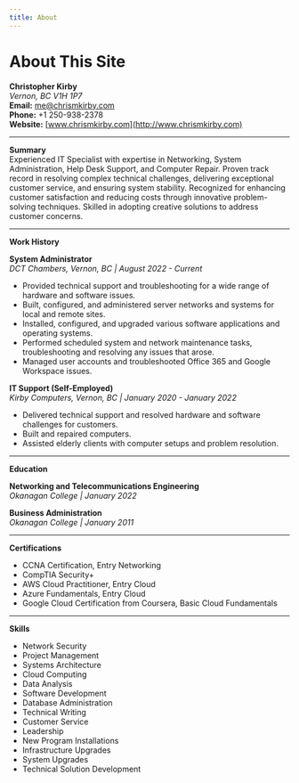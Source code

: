 ```yaml
---
title: About
---
```


# About This Site

**Christopher Kirby**  
_Vernon, BC V1H 1P7_  
**Email:** [me@chrismkirby.com](mailto:me@chrismkirby.com)  
**Phone:** +1 250-938-2378  
**Website:** [www.chrismkirby.com](http://www.chrismkirby.com)  

---

**Summary**  
Experienced IT Specialist with expertise in Networking, System Administration, Help Desk Support, and Computer Repair. Proven track record in resolving complex technical challenges, delivering exceptional customer service, and ensuring system stability. Recognized for enhancing customer satisfaction and reducing costs through innovative problem-solving techniques. Skilled in adopting creative solutions to address customer concerns.

---

**Work History**

**System Administrator**  
_DCT Chambers, Vernon, BC | August 2022 - Current_  
- Provided technical support and troubleshooting for a wide range of hardware and software issues.  
- Built, configured, and administered server networks and systems for local and remote sites.  
- Installed, configured, and upgraded various software applications and operating systems.  
- Performed scheduled system and network maintenance tasks, troubleshooting and resolving any issues that arose.  
- Managed user accounts and troubleshooted Office 365 and Google Workspace issues.  

**IT Support (Self-Employed)**  
_Kirby Computers, Vernon, BC | January 2020 - January 2022_  
- Delivered technical support and resolved hardware and software challenges for customers.  
- Built and repaired computers.  
- Assisted elderly clients with computer setups and problem resolution.  

---

**Education**  

**Networking and Telecommunications Engineering**  
_Okanagan College | January 2022_

**Business Administration**  
_Okanagan College | January 2011_

---

**Certifications**  
- CCNA Certification, Entry Networking  
- CompTIA Security+  
- AWS Cloud Practitioner, Entry Cloud  
- Azure Fundamentals, Entry Cloud  
- Google Cloud Certification from Coursera, Basic Cloud Fundamentals  

---

**Skills**  
- Network Security  
- Project Management  
- Systems Architecture  
- Cloud Computing  
- Data Analysis  
- Software Development  
- Database Administration  
- Technical Writing  
- Customer Service  
- Leadership  
- New Program Installations  
- Infrastructure Upgrades  
- System Upgrades  
- Technical Solution Development  
